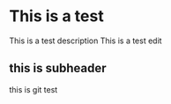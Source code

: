# This is a test 
This is a test description
This is a test edit
## this is subheader
this is git test
